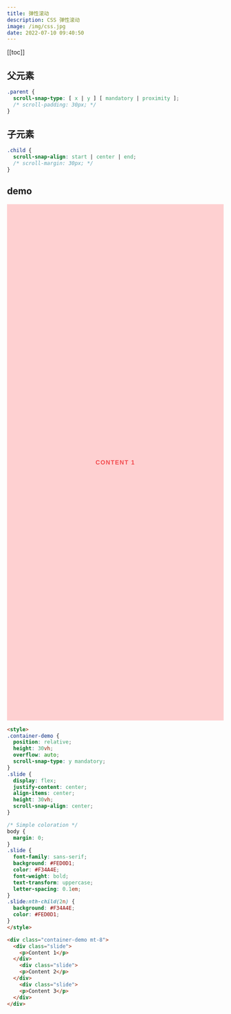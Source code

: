 ```yaml
---
title: 弹性滚动
description: CSS 弹性滚动
image: /img/css.jpg
date: 2022-07-10 09:40:50
---
```


[[toc]]

## 父元素

```css
.parent {
  scroll-snap-type: [ x | y ] [ mandatory | proximity ];
  /* scroll-padding: 30px; */
}
```

## 子元素

```css
.child {
  scroll-snap-align: start | center | end;
  /* scroll-margin: 30px; */
}
```

## demo

<style>
.container-demo {
  position: relative;
  height: 30vh;
  overflow: auto;
  scroll-snap-type: y mandatory;
}
.slide {
  display: flex;
  justify-content: center;
  align-items: center;
  height: 30vh;
  scroll-snap-align: center;
}

/* Simple coloration */
body {
  margin: 0;
}
.slide {
  font-family: sans-serif;
  background: #FED0D1;
  color: #F34A4E;
  font-weight: bold;
  text-transform: uppercase;
  letter-spacing: 0.1em;
}
.slide:nth-child(2n) {
  background: #F34A4E;
  color: #FED0D1;
}

</style>

<div class="container-demo mt-8">
  <div class="slide">
    <p>Content 1</p>
  </div>
    <div class="slide">
    <p>Content 2</p>
  </div>
    <div class="slide">
    <p>Content 3</p>
  </div>
</div>

```html
<style>
.container-demo {
  position: relative;
  height: 30vh;
  overflow: auto;
  scroll-snap-type: y mandatory;
}
.slide {
  display: flex;
  justify-content: center;
  align-items: center;
  height: 30vh;
  scroll-snap-align: center;
}

/* Simple coloration */
body {
  margin: 0;
}
.slide {
  font-family: sans-serif;
  background: #FED0D1;
  color: #F34A4E;
  font-weight: bold;
  text-transform: uppercase;
  letter-spacing: 0.1em;
}
.slide:nth-child(2n) {
  background: #F34A4E;
  color: #FED0D1;
}
</style>

<div class="container-demo mt-8">
  <div class="slide">
    <p>Content 1</p>
  </div>
    <div class="slide">
    <p>Content 2</p>
  </div>
    <div class="slide">
    <p>Content 3</p>
  </div>
</div>
```